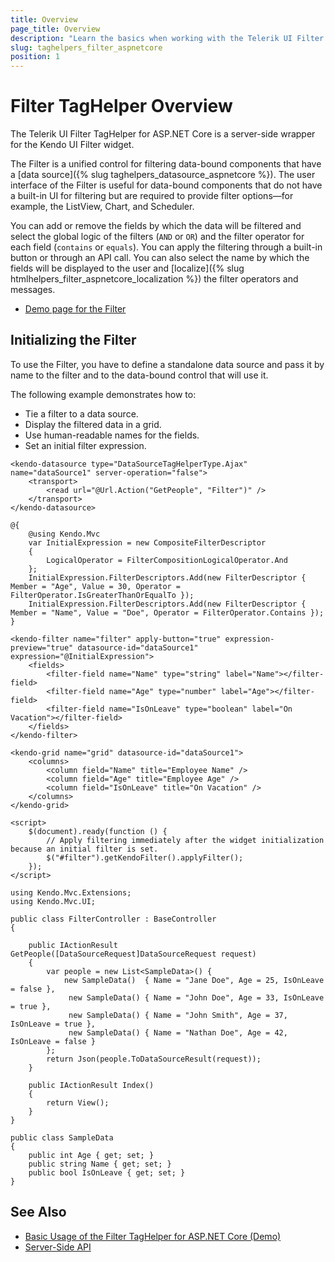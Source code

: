 ```yaml
---
title: Overview
page_title: Overview
description: "Learn the basics when working with the Telerik UI Filter TagHelper for ASP.NET Core (MVC 6 or ASP.NET Core MVC)."
slug: taghelpers_filter_aspnetcore
position: 1
---
```


# Filter TagHelper Overview

The Telerik UI Filter TagHelper for ASP.NET Core is a server-side wrapper for the Kendo UI Filter widget.

The Filter is a unified control for filtering data-bound components that have a [data source]({% slug taghelpers_datasource_aspnetcore %}). The user interface of the Filter is useful for data-bound components that do not have a built-in UI for filtering but are required to provide filter options&mdash;for example, the ListView, Chart, and Scheduler.

You can add or remove the fields by which the data will be filtered and select the global logic of the filters (`AND` or `OR`) and the filter operator for each field (`contains` or `equals`). You can apply the filtering through a built-in button or through an API call. You can also select the name by which the fields will be displayed to the user and [localize]({% slug htmlhelpers_filter_aspnetcore_localization %}) the filter operators and messages.

* [Demo page for the Filter](https://demos.telerik.com/aspnet-core/filter/tag-helper)

## Initializing the Filter

To use the Filter, you have to define a standalone data source and pass it by name to the filter and to the data-bound control that will use it.

The following example demonstrates how to:
* Tie a filter to a data source.
* Display the filtered data in a grid.
* Use human-readable names for the fields.
* Set an initial filter expression.

```View
<kendo-datasource type="DataSourceTagHelperType.Ajax" name="dataSource1" server-operation="false">
    <transport>
        <read url="@Url.Action("GetPeople", "Filter")" />
    </transport>
</kendo-datasource>

@{
    @using Kendo.Mvc
    var InitialExpression = new CompositeFilterDescriptor
    {
        LogicalOperator = FilterCompositionLogicalOperator.And
    };
    InitialExpression.FilterDescriptors.Add(new FilterDescriptor { Member = "Age", Value = 30, Operator = FilterOperator.IsGreaterThanOrEqualTo });
    InitialExpression.FilterDescriptors.Add(new FilterDescriptor { Member = "Name", Value = "Doe", Operator = FilterOperator.Contains });
}

<kendo-filter name="filter" apply-button="true" expression-preview="true" datasource-id="dataSource1" expression="@InitialExpression">
    <fields>
        <filter-field name="Name" type="string" label="Name"></filter-field>
        <filter-field name="Age" type="number" label="Age"></filter-field>
        <filter-field name="IsOnLeave" type="boolean" label="On Vacation"></filter-field>
    </fields>
</kendo-filter>

<kendo-grid name="grid" datasource-id="dataSource1">
    <columns>
        <column field="Name" title="Employee Name" />
        <column field="Age" title="Employee Age" />
        <column field="IsOnLeave" title="On Vacation" />
    </columns>
</kendo-grid>

<script>
    $(document).ready(function () {
        // Apply filtering immediately after the widget initialization because an initial filter is set.
        $("#filter").getKendoFilter().applyFilter();
    });
</script>
```
```Controller
using Kendo.Mvc.Extensions;
using Kendo.Mvc.UI;

public class FilterController : BaseController
{

    public IActionResult GetPeople([DataSourceRequest]DataSourceRequest request)
    {
        var people = new List<SampleData>() {
            new SampleData()  { Name = "Jane Doe", Age = 25, IsOnLeave = false },
             new SampleData() { Name = "John Doe", Age = 33, IsOnLeave = true },
             new SampleData() { Name = "John Smith", Age = 37, IsOnLeave = true },
             new SampleData() { Name = "Nathan Doe", Age = 42, IsOnLeave = false }
        };
        return Json(people.ToDataSourceResult(request));
    }

    public IActionResult Index()
    {
        return View();
    }
}
```
```Model
public class SampleData
{
    public int Age { get; set; }
    public string Name { get; set; }
    public bool IsOnLeave { get; set; }
}
```

## See Also

* [Basic Usage of the Filter TagHelper for ASP.NET Core (Demo)](https://demos.telerik.com/aspnet-core/filter/tag-helper)
* [Server-Side API](/api/filter)
